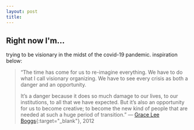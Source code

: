 ```yaml
---
layout: post
title: 
---
```

## Right now I'm...

trying to be visionary in the midst of the covid-19 pandemic. inspiration below:

> “The time has come for us to re-imagine everything. We have to do what I call visionary organizing. We have to see every crisis as both a danger and an opportunity. 
> 
> It’s a danger because it does so much damage to our lives, to our institutions, to all that we have expected. But it’s also an opportunity for us to become creative; to become the new kind of people that are needed at such a huge period of transition.” — [Grace Lee Boggs](http://boggscenter.org/the-why-and-how-of-visionary-organizing-by-grace-lee-boggs-sept-29-oct-6-2012/){:target="_blank"}, 2012